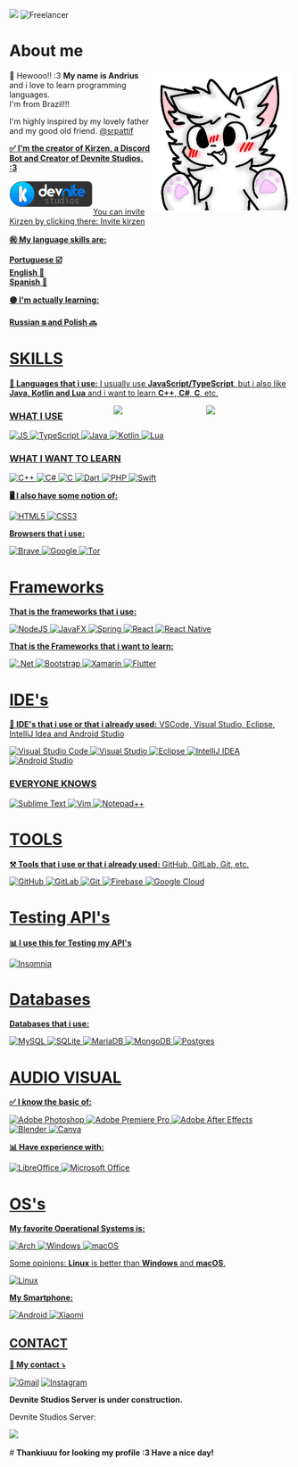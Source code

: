 ![](https://komarev.com/ghpvc/?username=faylenk&style=for-the-badge)
![Freelancer](https://img.shields.io/badge/Freelancer-29B2FE?style=for-the-badge&logo=Freelancer&logoColor=white)

# About me

<p align="right">
  <img src="images/bks.png" min-width="350px" max-width="250px" width="250px" align="right">
</p>

<p align="left"> 
  🥰 Hewooo!! :3 <strong>My name is Andrius</strong> and i love to learn programming languages.<br> I'm from Brazil!!! 
</p>

<p align="left"> 
  I'm highly inspired by my lovely father and my good old friend.
  <a href="https://github.com/srpattif" title="@srpattif">
  @srpattif
</p>

<p align="left">
  <strong>✅ I'm the creator of Kirzen, a Discord Bot and Creator of Devnite Studios. :3</strong>
</p>

<img src="images/KirzenDevnite Studios.png" min-width="400px" max-width="150px" width="150px" align="left" title="DevniteStudios"> <br><br>

<p align="left">
  You can invite Kirzen by clicking there:
  <a href="https://discord.com/oauth2/authorize?client_id=1042686365223096330&permissions=8&integration_type=0&scope=bot" title="invite_kirzen">
  Invite kirzen
</p>

<p align="left">
  <strong>㊗️ My language skills are:<br> <br> Portuguese ☑️ <br> English 🚩<br> Spanish 🚩<br></strong>
</p>

<p align="left">
  <strong>🟣 I'm actually learning: <br> <br> Russian 🔛 and Polish 🔜</strong>
</p>

# SKILLS

<p align="left">
  <strong>📖 Languages that i use:</strong> I usually use <strong>JavaScript/TypeScript</strong>, but i also like <strong>Java, Kotlin and Lua</strong> and i want to learn <strong>C++</strong>, <strong>C#</strong>, <strong>C</strong>, etc.
</p>

<div>
    <img width="30%" align="right" src="https://github-readme-stats.vercel.app/api?username=faylenk&show_icons=true&theme=dark&hide_border=true" />
    <img width="33%" align="right" src="https://github-readme-stats.vercel.app/api/top-langs/?username=faylenk&theme=dark&layout=compact&hide_border=true" />
</div>

### WHAT I USE

![JS](https://img.shields.io/badge/JavaScript-323330?style=for-the-badge&logo=javascript&logoColor=F7DF1E)
![TypeScript](https://img.shields.io/badge/typescript-%23007ACC.svg?style=for-the-badge&logo=typescript&logoColor=white)
![Java](https://img.shields.io/badge/Java-ED8B00?style=for-the-badge&logo=java&logoColor=white)
![Kotlin](https://img.shields.io/badge/kotlin-%237F52FF.svg?style=for-the-badge&logo=kotlin&logoColor=white)
![Lua](https://img.shields.io/badge/lua-%232C2D72.svg?style=for-the-badge&logo=lua&logoColor=white)

### WHAT I WANT TO LEARN

![C++](https://img.shields.io/badge/c++-%2300599C.svg?style=for-the-badge&logo=c%2B%2B&logoColor=white)
![C#](https://img.shields.io/badge/c%23-%23239120.svg?style=for-the-badge&logo=csharp&logoColor=white)
![C](https://img.shields.io/badge/c-%2300599C.svg?style=for-the-badge&logo=c&logoColor=white)
![Dart](https://img.shields.io/badge/dart-%230175C2.svg?style=for-the-badge&logo=dart&logoColor=white)
![PHP](https://img.shields.io/badge/php-%23777BB4.svg?style=for-the-badge&logo=php&logoColor=white)
![Swift](https://img.shields.io/badge/swift-F54A2A?style=for-the-badge&logo=swift&logoColor=white)

<p align="left">
  <strong>🖥️ I also have some notion of:</strong>
</p>

![HTML5](https://img.shields.io/badge/html5-%23E34F26.svg?style=for-the-badge&logo=html5&logoColor=white)
![CSS3](https://img.shields.io/badge/css3-%231572B6.svg?style=for-the-badge&logo=css3&logoColor=white)

<p>
  <strong>Browsers that i use:</strong>
</p>

![Brave](https://img.shields.io/badge/Brave-FB542B?style=for-the-badge&logo=Brave&logoColor=white)
![Google](https://img.shields.io/badge/google-4285F4?style=for-the-badge&logo=google&logoColor=white)
![Tor](https://img.shields.io/badge/Tor-7D4698?style=for-the-badge&logo=Tor-Browser&logoColor=white)

# Frameworks

<p align="left">
  <strong>That is the frameworks that i use:</strong>
</p>

![NodeJS](https://img.shields.io/badge/node.js-6DA55F?style=for-the-badge&logo=node.js&logoColor=white)
![JavaFX](https://img.shields.io/badge/javafx-%23FF0000.svg?style=for-the-badge&logo=javafx&logoColor=white)
![Spring](https://img.shields.io/badge/spring-%236DB33F.svg?style=for-the-badge&logo=spring&logoColor=white)
![React](https://img.shields.io/badge/react-%2320232a.svg?style=for-the-badge&logo=react&logoColor=%2361DAFB)
![React Native](https://img.shields.io/badge/react_native-%2320232a.svg?style=for-the-badge&logo=react&logoColor=%2361DAFB)


<p aling="left">
  <strong>That is the Frameworks that i want to learn:</strong>
</p>

![.Net](https://img.shields.io/badge/.NET-5C2D91?style=for-the-badge&logo=.net&logoColor=white)
![Bootstrap](https://img.shields.io/badge/bootstrap-%238511FA.svg?style=for-the-badge&logo=bootstrap&logoColor=white)
![Xamarin](https://img.shields.io/badge/Xamarin-3199DC?style=for-the-badge&logo=xamarin&logoColor=white)
![Flutter](https://img.shields.io/badge/Flutter-%2302569B.svg?style=for-the-badge&logo=Flutter&logoColor=white)

# IDE's

<p align="left">
  <strong>💼 IDE's that i use or that i already used:</strong> VSCode, Visual Studio, Eclipse, IntelliJ Idea and Android Studio
</p>

![Visual Studio Code](https://img.shields.io/badge/Visual%20Studio%20Code-0078d7.svg?style=for-the-badge&logo=visual-studio-code&logoColor=white)
![Visual Studio](https://img.shields.io/badge/Visual%20Studio-5C2D91.svg?style=for-the-badge&logo=visual-studio&logoColor=white)
![Eclipse](https://img.shields.io/badge/Eclipse-FE7A16.svg?style=for-the-badge&logo=Eclipse&logoColor=white)
![IntelliJ IDEA](https://img.shields.io/badge/IntelliJIDEA-000000.svg?style=for-the-badge&logo=intellij-idea&logoColor=white)
![Android Studio](https://img.shields.io/badge/android%20studio-346ac1?style=for-the-badge&logo=android%20studio&logoColor=white)

### EVERYONE KNOWS

![Sublime Text](https://img.shields.io/badge/sublime_text-%23575757.svg?style=for-the-badge&logo=sublime-text&logoColor=important)
![Vim](https://img.shields.io/badge/VIM-%2311AB00.svg?style=for-the-badge&logo=vim&logoColor=white)
![Notepad++](https://img.shields.io/badge/Notepad++-90E59A.svg?style=for-the-badge&logo=notepad%2b%2b&logoColor=black)

# TOOLS

<p align="left">
  <strong>⚒️ Tools that i use or that i already used:</strong> GitHub, GitLab, Git, etc.
</p>

![GitHub](https://img.shields.io/badge/github-%23121011.svg?style=for-the-badge&logo=github&logoColor=white)
![GitLab](https://img.shields.io/badge/gitlab-%23181717.svg?style=for-the-badge&logo=gitlab&logoColor=white)
![Git](https://img.shields.io/badge/git-%23F05033.svg?style=for-the-badge&logo=git&logoColor=white)
![Firebase](https://img.shields.io/badge/firebase-%23039BE5.svg?style=for-the-badge&logo=firebase)
![Google Cloud](https://img.shields.io/badge/GoogleCloud-%234285F4.svg?style=for-the-badge&logo=google-cloud&logoColor=white)

# Testing API's

<p align="left">
  <strong>📊 I use this for Testing my API's</strong>
</p>

![Insomnia](https://img.shields.io/badge/Insomnia-black?style=for-the-badge&logo=insomnia&logoColor=5849BE)


# Databases
<p align="left">
  <strong>Databases that i use:</strong>
</p>

![MySQL](https://img.shields.io/badge/mysql-4479A1.svg?style=for-the-badge&logo=mysql&logoColor=white)
![SQLite](https://img.shields.io/badge/sqlite-%2307405e.svg?style=for-the-badge&logo=sqlite&logoColor=white)
![MariaDB](https://img.shields.io/badge/MariaDB-003545?style=for-the-badge&logo=mariadb&logoColor=white)
![MongoDB](https://img.shields.io/badge/MongoDB-%234ea94b.svg?style=for-the-badge&logo=mongodb&logoColor=white)
![Postgres](https://img.shields.io/badge/postgres-%23316192.svg?style=for-the-badge&logo=postgresql&logoColor=white)


# AUDIO VISUAL

<p align="left">
  <strong>✅ I know the basic of:</strong>
</p>

![Adobe Photoshop](https://img.shields.io/badge/adobe%20photoshop-%2331A8FF.svg?style=for-the-badge&logo=adobe%20photoshop&logoColor=white)
![Adobe Premiere Pro](https://img.shields.io/badge/Adobe%20Premiere%20Pro-9999FF.svg?style=for-the-badge&logo=Adobe%20Premiere%20Pro&logoColor=white)
![Adobe After Effects](https://img.shields.io/badge/Adobe%20After%20Effects-9999FF.svg?style=for-the-badge&logo=Adobe%20After%20Effects&logoColor=white)
![Blender](https://img.shields.io/badge/blender-%23F5792A.svg?style=for-the-badge&logo=blender&logoColor=white)
![Canva](https://img.shields.io/badge/Canva-%2300C4CC.svg?style=for-the-badge&logo=Canva&logoColor=white)

<p align="left">
  <strong>📊 Have experience with:</strong>
</p>

![LibreOffice](https://img.shields.io/badge/LibreOffice-%2318A303?style=for-the-badge&logo=LibreOffice&logoColor=white)
![Microsoft Office](https://img.shields.io/badge/Microsoft_Office-D83B01?style=for-the-badge&logo=microsoft-office&logoColor=white)

# OS's

<p align="left"><strong>My favorite Operational Systems is:</strong>
</p>

![Arch](https://img.shields.io/badge/Arch%20Linux-1793D1?logo=arch-linux&logoColor=fff&style=for-the-badge)
![Windows](https://img.shields.io/badge/Windows-0078D6?style=for-the-badge&logo=windows&logoColor=white)
![macOS](https://img.shields.io/badge/mac%20os-000000?style=for-the-badge&logo=macos&logoColor=F0F0F0)

<p align="left">
  Some opinions: <strong>Linux</strong> is better than <strong>Windows</strong> and <strong>macOS</strong>.
</p>

![Linux](https://img.shields.io/badge/Linux-FCC624?style=for-the-badge&logo=linux&logoColor=black)



<p align="left">
  <strong>My Smartphone:</strong>
</p>

![Android](https://img.shields.io/badge/Android-3DDC84?style=for-the-badge&logo=android&logoColor=white)
![Xiaomi](https://img.shields.io/badge/Xiaomi-%23FF6900.svg?style=for-the-badge&logo=xiaomi&logoColor=white)


## CONTACT

<p align="left">
  <strong>📧 My contact ⤵️</strong>
</p>

<p align="left">
  <a href="mailto:leal.andriuss@gmail.com" title="Gmail">
  <img src="https://img.shields.io/badge/-Gmail-FF0000?style=flat-square&labelColor=FF0000&logo=gmail&logoColor=white&link=LINK-DO-SEU-GMAIL" alt="Gmail"/></a>
  <a href="https://www.instagram.com/faylenk/" title="Instagram">
  <img src="https://img.shields.io/badge/-Instagram-DF0174?style=flat-square&labelColor=DF0174&logo=instagram&logoColor=white&link=LINK-DO-SEU-INSTAGRAM" alt="Instagram"/></a>
</p>

<p align="left"> 
  <strong>Devnite Studios Server is under construction.</strong>
</p>

<p align="left">
  Devnite Studios Server: 
</p>

[![](https://dcbadge.limes.pink/api/server/JPPtyde37X)](https://discord.gg/JPPtyde37X)

<p align="left"> 
 # <strong>Thankiuuu for looking my profile :3 Have a nice day!<br></strong>
</p>

